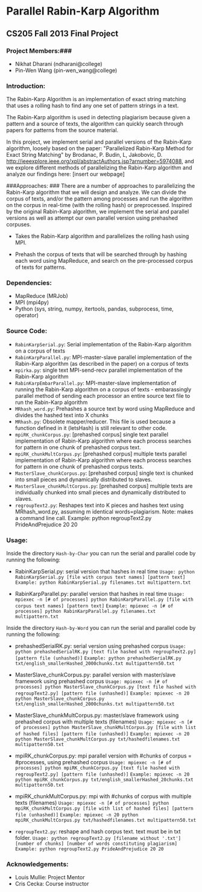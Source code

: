 Parallel Rabin-Karp Algorithm
=============================


## CS205 Fall 2013 Final Project

### Project Members:###
* Nikhat Dharani (ndharani@college)
* Pin-Wen Wang (pin-wen_wang@college)

### Introduction: ###

The Rabin-Karp Algorithm is an implementation of exact string matching that uses a rolling hash to find any one set of pattern strings in a text.

The Rabin-Karp algorithm is used in detecting plagiarism because given a pattern and a source of texts, the algorithm can quickly search through papers for patterns from the source material.

In this project, we implement serial and parallel versions of the Rabin-Karp algorithm, loosely based on the paper: "Parallelized Rabin-Karp Method for Exact String Matching" by Brodanac, P. Budin, L, Jakobovic, D. <http://ieeexplore.ieee.org/xpl/abstractAuthors.jsp?arnumber=5974088>, and we explore different methods of parallelizing the Rabin-Karp algorithm and analyze our findings here: [insert our webpage]

###Approaches: ###
There are a number of approaches to parallelizing the Rabin-Karp algorithm that we will design and analyze. We can divide the corpus of texts, and/or the pattern among processes and run the algorithm on the corpus in real-time (with the rolling hash) or preprocessed. Inspired by the original Rabin-Karp algorithm, we implement the serial and parallel versions as well as attempt our own parallel version using prehashed corpuses.

* Takes the Rabin-Karp algorithm and parallelizes the rolling hash using MPI.

* Prehash the corpus of texts that will be searched through by hashing each word using MapReduce, and search on the pre-processed corpus of texts for patterns.


### Dependencies: ###

* MapReduce (MRJob)
* MPI (mpi4py)
* Python (sys, string, numpy, itertools, pandas, subprocess, time, operator)


### Source Code: ###

* `RabinKarpSerial.py`: Serial implementation of the Rabin-Karp algorithm on a corpus of texts
* `RabinKarpParallel.py`: MPI-master-slave parallel implementation of the Rabin-Karp algorithm (as described in the paper) on a corpus of texts
* `mpirka.py`: single text MPI-send-recv parallel implementation of the Rabin-Karp algorithm
* `RabinKarpEmbarParallel.py`: MPI-master-slave implementation of running the Rabin-Karp algorithm on a corpus of texts - embarassingly parallel method of sending each processor an entire source text file to run the Rabin-Karp algorithm
* `MRhash_word.py`: Prehashes a source text by word using MapReduce and divides the hashed text into X chunks
* `MRhash.py`: Obsolete mapper/reducer. This file is used because a function defined in it (letsHash) is still relevant to other code.
* `mpiRK_chunkCorpus.py`: [prehashed corpus] single text parallel implementation of Rabin-Karp algorithm where each process searches for pattern in one chunk of prehashed corpus text.
* `mpiRK_chunkMultCorpus.py`: [prehashed corpus] multiple texts parallel implementation of Rabin-Karp algorithm where each process searches for pattern in one chunk of prehashed corpus texts.
* `MasterSlave_chunkCorpus.py`: [prehashed corpus] single text is chunked into small pieces and dynamically distributed to slaves.
* `MasterSlave_chunkMultCorpus.py`: [prehashed corpus] multiple texts are individually chunked into small pieces and dynamically distributed to slaves.
* `regroupText2.py`: Reshapes text into K pieces and hashes text using MRhash_word.py, assuming m identical words=plagiarism. Note: makes a command line call. Example: python regroupText2.py PrideAndPrejudice 20 20

### Usage: ###
Inside the directory `Hash-by-Char` you can run the serial and parallel code by running the following:
* RabinKarpSerial.py: serial version that hashes in real time
`Usage: python RabinKarpSerial.py [file with corpus text names] [pattern text]`
`Example: python RabinKarpSerial.py filenames.txt multipattern.txt`

* RabinKarpParallel.py: parallel version that hashes in real time
`Usage: mpiexec -n [# of processes] python RabinKarpParallel.py [file with corpus text names] [pattern text]`
`Example: mpiexec -n [# of processes] python RabinKarpParallel.py filenames.txt multipattern.txt`


Inside the directory `Hash-by-Word` you can run the serial and parallel code by running the following:
* prehashedSerialRK.py: serial version using prehashed corpus
`Usage: python prehashedSerialRK.py [text file hashed with regroupText2.py] [pattern file (unhashed)]`
`Example: python prehashedSerialRK.py txt/english_smallerHashed_2000chunks.txt multipattern50.txt`

* MasterSlave_chunkCorpus.py: parallel version with master/slave framework using prehashed corpus
`Usage: mpiexec -n [# of processes] python MasterSlave_chunkCorpus.py [text file hashed with regroupText2.py] [pattern file (unhashed)]`
`Example: mpiexec -n 20 python MasterSlave_chunkCorpus.py txt/english_smallerHashed_2000chunks.txt multipattern50.txt`

* MasterSlave_chunkMultCorpus.py: master/slave framework using prehashed corpus with multiple texts (filenames)
`Usage: mpiexec -n [# of processes] python MasterSlave_chunkMultCorpus.py [file with list of hashed files] [pattern file (unhashed)]`
`Example: mpiexec -n 20 python MasterSlave_chunkMultCorpus.py txt/hashedfilenames.txt multipattern50.txt`

* mpiRK_chunkCorpus.py: mpi parallel version with #chunks of corpus = #processes, using prehashed corpus
`Usage: mpiexec -n [# of processes] python mpiRK_chunkCorpus.py [text file hashed with regroupText2.py] [pattern file (unhashed)]`
`Example: mpiexec -n 20 python mpiRK_chunkCorpus.py txt/english_smallerHashed_20chunks.txt multipattern50.txt`

* mpiRK_chunkMultCorpus.py: mpi with #chunks of corpus with  multiple texts (filenames)
`Usage: mpiexec -n [# of processes] python mpiRK_chunkMultCorpus.py [file with list of hashed files] [pattern file (unhashed)]`
`Example: mpiexec -n 20 python mpiRK_chunkMultCorpus.py txt/hashedfilenames.txt multipattern50.txt`

* `regroupText2.py`: reshape and hash corpus text. text must be in txt folder.
`Usage: python regroupText2.py [filename without '.txt'] [number of chunks] [number of words constituting plagiarism]`
`Example: python regroupText2.py PrideAndPrejudice 20 20`



### Acknowledgements: ###
* Louis Mullie: Project Mentor
* Cris Cecka: Course instructor
